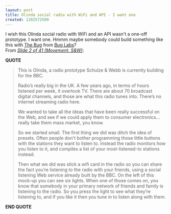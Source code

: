 ```yaml
---
layout: post
title: Olinda social radio with WiFi and API - I want one
created: 1202572509
---
```

I wish this Olinda social radio with WiFi and an API wasn&#39;t a one-off prototype. I want one. Hmmm maybe somebody could build something like this with <a href="http://buglabs.net/products">The Bug</a> from <a href="http://buglabs.net/">Bug Labs</a>?<br /> From <a href="http://schulzeandwebb.com/2008/movement/slides/?p=2"><cite>Slide 2 of 41 (Movement, S&amp;W)</cite></a>:  <p><strong>QUOTE</strong></p> <blockquote>   <p>This is Olinda, a radio prototype Schulze &amp; Webb is currently building for the BBC.</p>    <p>Radio’s really big in the UK. A few years ago, in terms of hours listened per week, it overtook TV. There are about 70 broadcast digital channels, and those are what this radio tunes into. There’s no internet streaming radio here.</p>    <p>We wanted to take all the ideas that have been really successful on the Web, and see if we could apply them to consumer electronics… really take them mass market, you know.</p>    <p>So we started small. The first thing we did was ditch the idea of presets. Often people don’t bother programming those little buttons with the stations they want to listen to. Instead the radio monitors how you listen to it, and compiles a list of your most-listened-to stations instead.</p>    <p>Then what we did was stick a wifi card in the radio so you can share the fact you’re listening to the radio with your friends, using a social listening Web service already built by the BBC. On the left of this mock-up you can see six lights. When one of those comes on, you know that somebody in your primary network of friends and family is listening to the radio. So you press the light to see what they’re listening to, and if you like it then you tune in to listen along with them.</p> </blockquote> <p><strong>END QUOTE</strong></p> 
